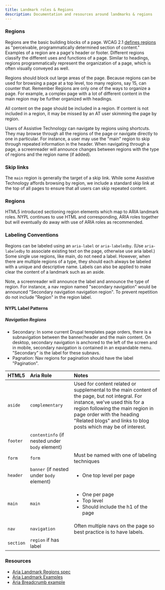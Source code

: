 ```yaml
---
title: Landmark roles & Regions
description: Documentation and resources around landmarks & regions
---
```

### Regions
Regions are the basic building blocks of a page. WCAG 2.1 [defines regions](https://www.w3.org/TR/WCAG21/#dfn-regions) as "perceivable, programmatically determined section of content." Examples of a region are a page's header or footer. Different regions classify the different uses and functions of a page. Similar to headings, regions programmatically represent the organization of a page, which is often visually conveyed as well.  

Regions should block out large areas of the page. Because  regions can be used for browsing a page at a top level, too many regions, say 15, can counter that. Remember Regions are only one of the ways to organize a page. For example, a complex page with a lot of different content in the main region may be further organized with headings.   

All content on the page should be included in a region. If content is not included in a region, it may be missed by an AT user skimming the page by region.  

Users of Assistive Technology can navigate by regions using shortcuts. They may browse through all the regions of the page or navigate directly to one in particular. For instance, a user may use the "main" region to skip through repeated information in the header. When navigating through a page, a screenreader will announce changes between regions with the type of regions and the region name (if added).  

### Skip links  
The `main` region is generally the target of a skip link. While some Assistive Technology affords browsing by region, we include a standard skip link at the top of all pages to ensure that all users can skip repeated content.  

### Regions  
HTML5 introduced sectioning region elements which map to ARIA landmark roles. NYPL continues to use HTML and corresponding, ARIA roles together but will eventually do away with use of ARIA roles as recommended.  

### Labeling Conventions  
Regions can be labeled using an `aria-label` or `aria-labeledby`. (Use `aria-labeledby` to associate existing text on the page, otherwise use aria label.) Some single use regions, like main, do not need a label. However, when there are multiple regions of a type, they should each always be labeled with a unique and descriptive name. Labels can also be applied to make clear the content of a landmark such as an aside.

Note, a screenreader will announce the label and announce  the type of region. For instance, a nav region named "secondary navigation" would be announced "Secondary navigation navigation region". To prevent repetition do not include "Region" in the region label.  
#### NYPL Label Patterns  
##### Navigation Regions
* Secondary: In some current Drupal templates page orders, there is a subnavigation between the banner/header and the main content. On desktop, secondary navigation is anchored to the left of the screen and in mobile, secondary navigation is contained in an expandable menu.
"Secondary" is the label for these subnavs.  
* Pagnation: Nav regions for pagination should have the label "Pagination".  

| HTML5 | Aria Role | Notes |
| :------------- |:-------------| :-----	|
| `aside`| `complementary`|Used for content related or supplemental to the main content of the page, but not integral. For instance, we've used this for a region following the main region in page order with the heading "Related blogs" and links to blog posts which may be of interest.|
| `footer`| `contentinfo` (if nested under `body` element)||
| `form`| `form` | Must be named with one of labeling techniques |
| `header`| `banner` (if nested under `body` element)| <ul><li>One top level per page</li></ul> |
| `main` | `main`| <ul><li>One per page</li><li>Top level</li><li>Should include the h1 of the page</li></ul> |
| `nav`| `navigation`| Often multiple navs on the page so best practice is to have labels. |
| `section`| `region` if has label |||

### Resources  

* [Aria Landmark Regions spec](https://www.w3.org/TR/wai-aria-practices/#aria_landmark)  
* [Aria Landmark Examples](https://www.w3.org/TR/wai-aria-practices/examples/landmarks/navigation.html)  
* [Aria Breadcrumb example](https://www.w3.org/TR/wai-aria-practices/examples/breadcrumb/index.html)
